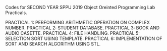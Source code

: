 Codes for SECOND YEAR SPPU 2019 Object Oreinted Programming Lab Practicals.

PRACTICAL 1: PERFORMING ARITHMETIC OPERATION ON COMPLEX NUMBER.
PRACTICAL 2: STUDENT DATABASE.
PRACTICAL 3: BOOK AND AUDIO CASETTE.
PRACTICAL 4: FILE HANDLING.
PRACTICAL 5: SELECTION SORT USING TEMPLATE.
PRACTICAL 6: IMPLEMENTATION OF SORT AND SEARCH ALGORITHM USING STL.
